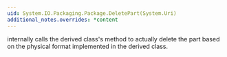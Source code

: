 ```yaml
---
uid: System.IO.Packaging.Package.DeletePart(System.Uri)
additional_notes.overrides: *content
---
```


<p>
      <xref href="System.IO.Packaging.Package.DeletePart(System.Uri)"></xref> internally calls the derived class's <xref href="System.IO.Packaging.Package.DeletePartCore(System.Uri)"></xref> method to actually delete the part based on the physical format implemented in the derived class.</p>


